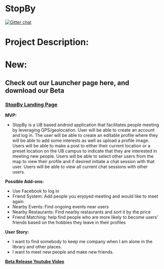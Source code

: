 # StopBy

[![Gitter chat](https://badges.gitter.im/gitterHQ/gitter.png)](https://gitter.im/StopByApp/Lobby?utm_source=share-link&utm_medium=link&utm_campaign=share-link)
<h1>Project Description:</h1>

# New:

## Check out our Launcher page here, and download our Beta

### <a href = "https://dannyara.github.io/StopByLauncher/"> StopBy Landing Page </a>

 <b>MVP:</b> 
 <ul>
 <li>StopBy is a UB based android application that facilitates people meeting by leveraging GPS/geolocation. User will be able to create an account and log in. The user will be able to create an editable profile where they will be able to add some interests as well as upload a profile image. Users will be able to make a post to either their current location or a preset location on the UB campus to indicate that they are interested in meeting new people. Users will be able to select other users from the map to view their profile and if desired initiate a chat session with that user. Users will be able to view all current chat sessions with other users.
 </ul>
  <b>Possible Add-ons:</b>
 <ul>
  <li> Use Facebook to log in
  <li> Friend System: Add people you enjoyed meeting and would like to meet again
  <li> Nearby Events: Find ongoing events near users
  <li> Nearby Restaurants: Find nearby restaurants and sort it by the price
  <li> Friend Matching: help find people who are more likely to become users’ friends based on the	hobbies they leave in their profiles
 </ul>
<b>User Story:</b>
<ul>
<li> I want to find somebody to keep me company when I am alone in the library and other places.
<li> I want to meet new people and make new friends.</ul>

<!-- <b>Instructions for Running the StopBy Prototype:</b>
<ul>
 <li>Download Android Studio at https://developer.android.com/studio/index.html
  <li>Install Android Studio https://developer.android.com/studio/install.html
   <ul>
    <li>Note: StopBy uses API 24 so download API 24 while installing. Alternatively, download API 24 from the SDK manager if Android Studio is already installed https://developer.android.com/studio/intro/update.html#sdk-manager
   </ul>
   <li>Clone the StopBy repository https://help.github.com/articles/cloning-a-repository/#platform-windows
    <li>Launch Android Studio and open the StopBy application
     <li>Setup your emulator, making sure it uses API 24 or newer https://developer.android.com/studio/run/managing-avds.html
      <li>Run the application https://developer.android.com/studio/run/index.html
       </ul>
<b>BetaRelease YouTube video:</b>
<ul>
<li>https://www.youtube.com/watch?v=U3htvwvwYA4&feature=youtu.be</li>
</ul>
-->
<a href = "https://www.youtube.com/watch?v=U3htvwvwYA4&feature=youtu.be"> <strong> Beta Release Youtube Video</strong> </a>
 

 

